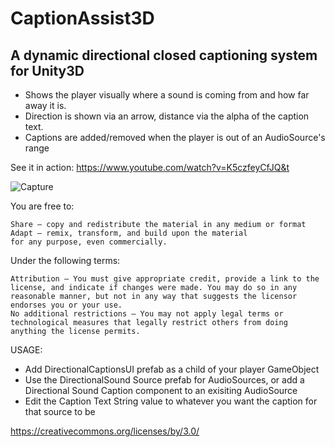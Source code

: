 # CaptionAssist3D

## A dynamic directional closed captioning system for Unity3D

- Shows the player visually where a sound is coming from and how far away it is.
- Direction is shown via an arrow, distance via the alpha of the caption text.
- Captions are added/removed when the player is out of an AudioSource's range

See it in action: https://www.youtube.com/watch?v=K5czfeyCfJQ&t

![Capture](https://github.com/arboretagames/CaptionAssist3D/assets/132666321/5f6a2348-96f6-4b71-a0e5-f722818d4049)

You are free to:

    Share — copy and redistribute the material in any medium or format
    Adapt — remix, transform, and build upon the material
    for any purpose, even commercially.

Under the following terms:

    Attribution — You must give appropriate credit, provide a link to the license, and indicate if changes were made. You may do so in any reasonable manner, but not in any way that suggests the licensor endorses you or your use.
    No additional restrictions — You may not apply legal terms or technological measures that legally restrict others from doing anything the license permits.

USAGE:

- Add DirectionalCaptionsUI prefab as a child of your player GameObject
- Use the DirectionalSound Source prefab for AudioSources, or add a Directional Sound Caption component to an exisiting AudioSource
- Edit the Caption Text String value to whatever you want the caption for that source to be

https://creativecommons.org/licenses/by/3.0/
